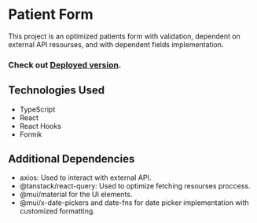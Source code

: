 # Patient Form
This project is an optimized patients form with validation, dependent on external API resourses, and with dependent fields implementation.

### Check out [Deployed version](https://patient-form-delta.vercel.app/).

## Technologies Used
- TypeScript
- React
- React Hooks
- Formik

## Additional Dependencies
- axios: Used to interact with external API.
- @tanstack/react-query: Used to optimize fetching resourses proccess.
- @mui/material for the UI elements.
- @mui/x-date-pickers and date-fns for date picker implementation with customized formatting.
